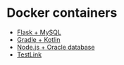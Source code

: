 # Docker containers

- [Flask + MySQL](flask-mysql/README.md)
- [Gradle + Kotlin](kotlin/README.md)
- [Node.js + Oracle database](node-oracle/README.md)
- [TestLink](testlink/README.md)